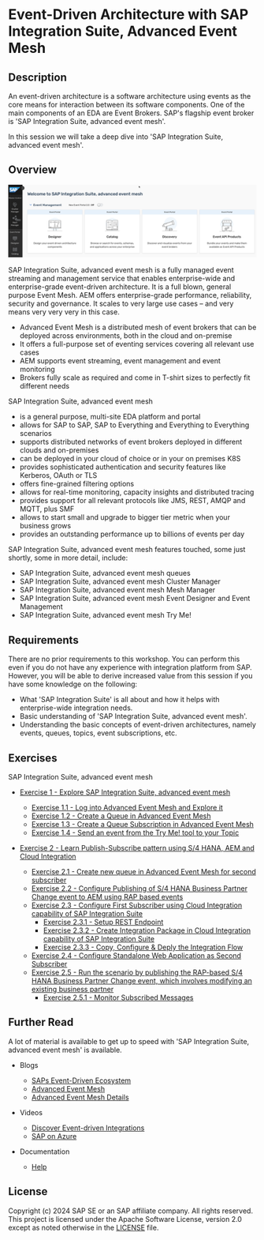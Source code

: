 # Event-Driven Architecture with SAP Integration Suite, Advanced Event Mesh

## Description

An event-driven architecture is a software architecture using events as the core means for interaction between its software components. One of the main components of an EDA are Event Brokers. SAP's flagship event broker is 'SAP Integration Suite, advanced event mesh'.

In this session we will take a deep dive into 'SAP Integration Suite, advanced event mesh'.

## Overview

![Pic 2](images/overview.png)

SAP Integration Suite, advanced event mesh is a fully managed event streaming and management service that enables enterprise-wide and enterprise-grade event-driven architecture. It is a full blown, general purpose Event Mesh. AEM offers enterprise-grade performance, reliability, security and governance. It scales to very large use cases – and very means very very very in this case.

- Advanced Event Mesh is a distributed mesh of event brokers that can be deployed across environments, both in the cloud and on-premise
- It offers a full-purpose set of eventing services covering all relevant use cases
- AEM supports event streaming, event management and event monitoring
- Brokers fully scale as required and come in T-shirt sizes to perfectly fit different needs

SAP Integration Suite, advanced event mesh

- is a general purpose, multi-site EDA platform and portal
- allows for SAP to SAP, SAP to Everything and Everything to Everything scenarios
- supports distributed networks of event brokers deployed in different clouds and on-premises
- can be deployed in your cloud of choice or in your on premises K8S
- provides sophisticated authentication and security features like Kerberos, OAuth or TLS
- offers fine-grained filtering options
- allows for real-time monitoring, capacity insights and distributed tracing
- provides support for all relevant protocols like JMS, REST, AMQP and MQTT, plus SMF
- allows to start small and upgrade to bigger tier metric when your business grows
- provides an outstanding performance up to billions of events per day

SAP Integration Suite, advanced event mesh features touched, some just shortly, some in more detail, include:

- SAP Integration Suite, advanced event mesh queues
- SAP Integration Suite, advanced event mesh Cluster Manager
- SAP Integration Suite, advanced event mesh Mesh Manager
- SAP Integration Suite, advanced event mesh Event Designer and Event Management
- SAP Integration Suite, advanced event mesh Try Me!

## Requirements

There are no prior requirements to this workshop. You can perform this even if you do not have any experience with integration platform from SAP. However, you will be able to derive increased value from this session if you have some knowledge on the following:
  - What 'SAP Integration Suite' is all about and how it helps with enterprise-wide integration needs.
  - Basic understanding of 'SAP Integration Suite, advanced event mesh'.
  - Understanding the basic concepts of event-driven architectures, namely events, queues, topics, event subscriptions, etc.

## Exercises

SAP Integration Suite, advanced event mesh

- [Exercise 1 - Explore SAP Integration Suite, advanced event mesh](exercises/ex1/)

  - [Exercise 1.1 - Log into Advanced Event Mesh and Explore it](exercises/ex1#exercise-11---log-into-advanced-event-mesh-and-explore-it)
  - [Exercise 1.2 - Create a Queue in Advanced Event Mesh ](exercises/ex1#exercise-12---create-a-queue-in-advanced-event-mesh)
  - [Exercise 1.3 - Create a Queue Subscription in Advanced Event Mesh](exercises/ex1#exercise-13---create-a-queue-subscription-in-advanced-event-mesh)
  - [Exercise 1.4 - Send an event from the Try Me! tool to your Topic](exercises/ex1#exercise-14---send-an-event-from-the-try-me-tool-to-your-topic)
 
- [Exercise 2 - Learn Publish-Subscribe pattern using S/4 HANA, AEM and Cloud Integration](exercises/ex2/)
  - [Exercise 2.1 - Create new queue in Advanced Event Mesh for second subscriber](exercises/ex2#exercise-21---create-new-queue-in-advanced-event-mesh-for-second-subscriber)
  - [Exercise 2.2 - Configure Publishing of S/4 HANA Business Partner Change event to AEM using RAP based events](exercises/ex2#exercise-22---configure-publishing-of-s4-hana-business-partner-change-event-to-aem-using-rap-based-events)
  - [Exercise 2.3 - Configure First Subscriber using Cloud Integration capability of SAP Integration Suite](exercises/ex2#exercise-23---configure-first-subscriber-using-cloud-integration-capability-of-sap-integration-suite)
    - [Exercise 2.3.1 - Setup REST Endpoint](exercises/ex2#exercise-231---setup-rest-endpoint)
    - [Exercise 2.3.2 - Create Integration Package in Cloud Integration capability of SAP Integration Suite](exercises/ex2#exercise-232---create-integration-package-in-cloud-integration-capability-of-sap-integration-suite)
    - [Exercise 2.3.3 - Copy, Configure & Deply the Integration Flow](exercises/ex2#exercise-233---copy-configure--deply-the-integration-flow)
  - [Exercise 2.4 - Configure Standalone Web Application as Second Subscriber](exercises/ex2#exercise-24-configure-standalone-web-application-as-second-subscriber)  
  - [Exercise 2.5 - Run the scenario by publishing the RAP-based S/4 HANA Business Partner Change event, which involves modifying an existing business partner](exercises/ex2#exercise-25-run-the-scenario-by-publishing-the-rap-based-s4-hana-business-partner-change-event-which-involves-modifying-an-existing-business-partner)
    - [Exercise 2.5.1 - Monitor Subscribed Messages](exercises/ex2#24-monitor-messages)

## Further Read

A lot of material is available to get up to speed with 'SAP Integration Suite, advanced event mesh' is available.

- Blogs

  - [SAPs Event-Driven Ecosystem](https://blogs.sap.com/2022/09/01/saps-event-driven-ecosystem-revisited/)
  - [Advanced Event Mesh](https://blogs.sap.com/2022/10/28/turn-your-erp-into-a-team-player-introducing-sap-integration-suite-advanced-event-mesh/)
  - [Advanced Event Mesh Details](https://blogs.sap.com/2023/10/26/sap-advanced-event-mesh-create-your-first-event-broker/)

- Videos

  - [Discover Event-driven Integrations](https://www.youtube.com/watch?v=r9lyC_2ss2U)
  - [SAP on Azure](https://www.youtube.com/watch?v=NNrzXbX3mk0)

- Documentation

  - [Help](https://help.pubsub.em.services.cloud.sap/Cloud/cloud-lp.htm)

## License

Copyright (c) 2024 SAP SE or an SAP affiliate company. All rights reserved. This project is licensed under the Apache Software License, version 2.0 except as noted otherwise in the [LICENSE](LICENSES/Apache-2.0.txt) file.
